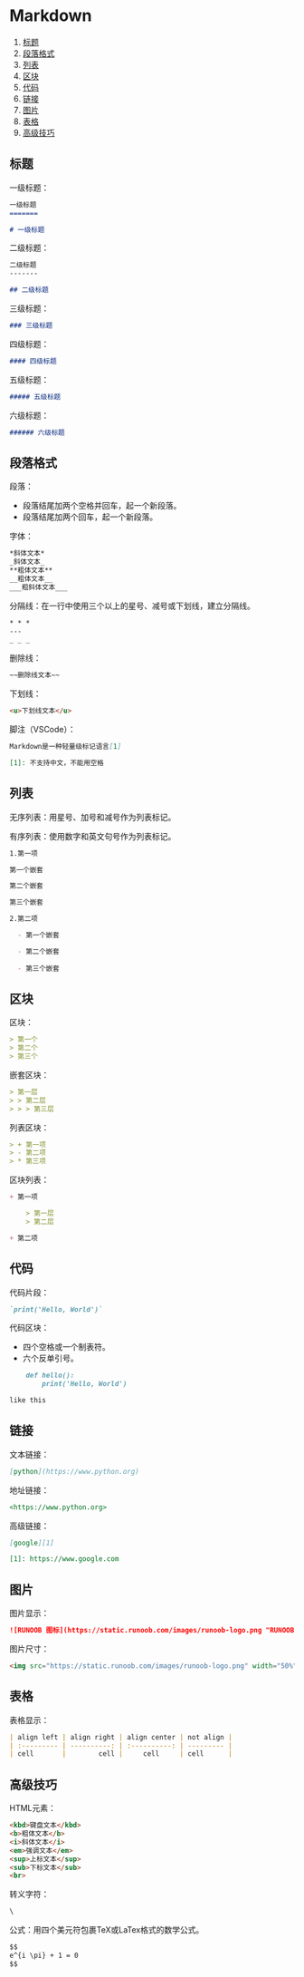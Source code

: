 # Markdown

1.  [标题](#标题)
2.  [段落格式](#段落格式)
3.  [列表](#列表)
4.  [区块](#区块)
5.  [代码](#代码)
6.  [链接](#链接)
7.  [图片](#图片)
8.  [表格](#表格)
9.  [高级技巧](#高级技巧)

## 标题

一级标题：

```markdown
一级标题
=======

# 一级标题
```

二级标题：

```markdown
二级标题
-------

## 二级标题
```

三级标题：

```markdown
### 三级标题
```

四级标题：

```markdown
#### 四级标题
```

五级标题：

```markdown
##### 五级标题
```

六级标题：

```markdown
###### 六级标题
```

## 段落格式

段落：

*   段落结尾加两个空格并回车，起一个新段落。
*   段落结尾加两个回车，起一个新段落。

字体：

```markdown
*斜体文本*
_斜体文本_
**粗体文本**
__粗体文本__
___粗斜体文本___
```

分隔线：在一行中使用三个以上的星号、减号或下划线，建立分隔线。

```markdown
* * *
---
_ _ _
```

删除线：

```markdown
~~删除线文本~~
```

下划线：

```markdown
<u>下划线文本</u>
```

脚注（VSCode）：

```markdown
Markdown是一种轻量级标记语言[1]

[1]: 不支持中文，不能用空格
```

## 列表

无序列表：用星号、加号和减号作为列表标记。

有序列表：使用数字和英文句号作为列表标记。

```markdown
1.第一项

第一个嵌套

第二个嵌套

第三个嵌套

2.第二项

  - 第一个嵌套

  - 第二个嵌套
  
  - 第三个嵌套
```

## 区块

区块：

```markdown
> 第一个  
> 第二个  
> 第三个  
```

嵌套区块：

```markdown
> 第一层  
> > 第二层  
> > > 第三层  
```

列表区块：

```markdown
> + 第一项  
> - 第二项  
> * 第三项  
```

区块列表：

```markdown
+ 第一项

    > 第一层  
    > 第二层  

+ 第二项
```

## 代码

代码片段：

```markdown
`print('Hello, World')`
```

代码区块：

*   四个空格或一个制表符。
*   六个反单引号。

```markdown
    def hello():
        print('Hello, World')
```

```markdown
like this
```

## 链接

文本链接：

```markdown
[python](https://www.python.org)
```

地址链接：

```markdown
<https://www.python.org>
```

高级链接：

```markdown
[google][1]

[1]: https://www.google.com
```

## 图片

图片显示：

```markdown
![RUNOOB 图标](https://static.runoob.com/images/runoob-logo.png "RUNOOB")
```

图片尺寸：

```markdown
<img src="https://static.runoob.com/images/runoob-logo.png" width="50%">
```

## 表格

表格显示：

```markdown
| align left | align right | align center | not align |
| :--------- | ----------: | :----------: | --------- |
| cell       |        cell |     cell     | cell      |
```

## 高级技巧

HTML元素：

```markdown
<kbd>键盘文本</kbd>  
<b>粗体文本</b>  
<i>斜体文本</i>  
<em>强调文本</em>  
<sup>上标文本</sup>  
<sub>下标文本</sub>  
<br>  
```

转义字符：

```markdown
\
```

公式：用四个美元符包裹TeX或LaTex格式的数学公式。

```markdown
$$
e^{i \pi} + 1 = 0
$$
```
